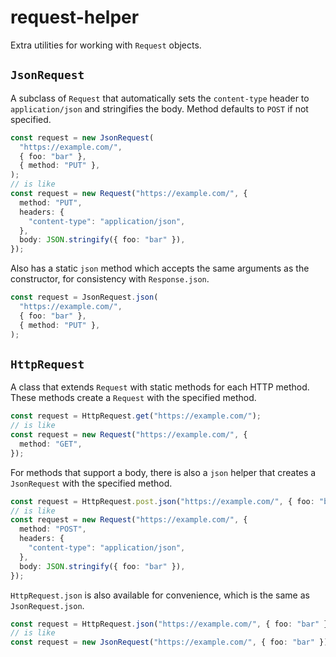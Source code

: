 # request-helper

Extra utilities for working with `Request` objects.

## `JsonRequest`

A subclass of `Request` that automatically sets the `content-type` header to `application/json` and stringifies the body. Method defaults to `POST` if not specified.

```ts
const request = new JsonRequest(
  "https://example.com/",
  { foo: "bar" },
  { method: "PUT" },
);
// is like
const request = new Request("https://example.com/", {
  method: "PUT",
  headers: {
    "content-type": "application/json",
  },
  body: JSON.stringify({ foo: "bar" }),
});
```

Also has a static `json` method which accepts the same arguments as the constructor, for consistency with `Response.json`.

```ts
const request = JsonRequest.json(
  "https://example.com/",
  { foo: "bar" },
  { method: "PUT" },
);
```

## `HttpRequest`

A class that extends `Request` with static methods for each HTTP method. These methods create a `Request` with the specified method.

```ts
const request = HttpRequest.get("https://example.com/");
// is like
const request = new Request("https://example.com/", {
  method: "GET",
});
```

For methods that support a body, there is also a `json` helper that creates a `JsonRequest` with the specified method.

```ts
const request = HttpRequest.post.json("https://example.com/", { foo: "bar" });
// is like
const request = new Request("https://example.com/", {
  method: "POST",
  headers: {
    "content-type": "application/json",
  },
  body: JSON.stringify({ foo: "bar" }),
});
```

`HttpRequest.json` is also available for convenience, which is the same as `JsonRequest.json`.

```ts
const request = HttpRequest.json("https://example.com/", { foo: "bar" });
// is like
const request = new JsonRequest("https://example.com/", { foo: "bar" });
```
